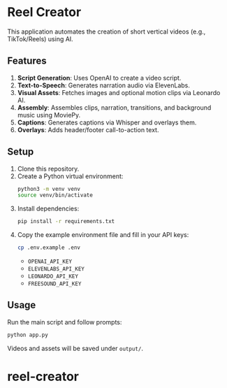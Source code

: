 # Reel Creator

This application automates the creation of short vertical videos (e.g., TikTok/Reels) using AI.

## Features

1. **Script Generation**: Uses OpenAI to create a video script.
2. **Text-to-Speech**: Generates narration audio via ElevenLabs.
3. **Visual Assets**: Fetches images and optional motion clips via Leonardo AI.
4. **Assembly**: Assembles clips, narration, transitions, and background music using MoviePy.
5. **Captions**: Generates captions via Whisper and overlays them.
6. **Overlays**: Adds header/footer call-to-action text.

## Setup

1. Clone this repository.
2. Create a Python virtual environment:
   ```bash
   python3 -m venv venv
   source venv/bin/activate
   ```
3. Install dependencies:
   ```bash
   pip install -r requirements.txt
   ```
4. Copy the example environment file and fill in your API keys:
   ```bash
   cp .env.example .env
   ```
   - `OPENAI_API_KEY`
   - `ELEVENLABS_API_KEY`
   - `LEONARDO_API_KEY`
   - `FREESOUND_API_KEY`

## Usage

Run the main script and follow prompts:

```bash
python app.py
```

Videos and assets will be saved under `output/`.

# reel-creator
